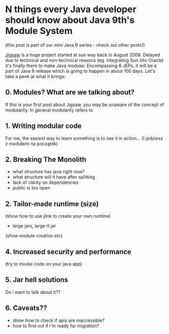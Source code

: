 # N things every Java developer should know about Java 9th's Module System

(this post is part of our mini Java 9 series - check out other posts!)

[Jigsaw](http://openjdk.java.net/projects/jigsaw/) is a huge project started at sun way back in August 2008. Delayed due to technical and non-technical reasons (eg. integrating Sun into Oracle) it's finally there to make Java modular. Encompassing 6 JEPs, it will be a part of Java 9 release which is going to happen in about 100 days. Let's take a peek at what it brings:

## 0. Modules? What are we talking about?

If this is your first post about Jigsaw, you may be unaware of the concept of modularity. In general modularity refers to 

## 1. Writing modular code
For me, the easiest way to learn something is to see it in action... (I jedziesz z modułami na początek)

## 2. Breaking The Monolith

- what structure has java right now? 
- what structure will it have after splitting
- lack of clarity on dependencies
- public is too open


## 2. Tailor-made runtime (size)
(show how to use jlink to create your own runtime)
- large jars, large rt.jar


(show module creation etc)

## 4. Increased security and performance
(try to invoke code on your java app)

## 5. Jar hell solutions
Do i want to talk about it??

## 6. Caveats??
 - show how to check if apis are inaccessible?
 - how to find out if i'm ready for migration?
 







